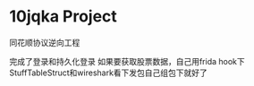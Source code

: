 # 10jqka Project
同花顺协议逆向工程

完成了登录和持久化登录
如果要获取股票数据，自己用frida hook下StuffTableStruct和wireshark看下发包自己组包下就好了
